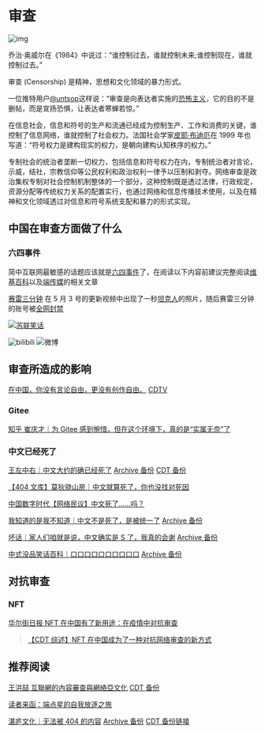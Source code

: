 # 审查

![img](imgs/一开始.jpg)

乔治·奥威尔在《1984》中说过：“谁控制过去，谁就控制未来;谁控制现在，谁就控制过去。”

审查 (Censorship) 是精神，思想和文化领域的暴力形式。

一位推特用户[@untsop](https://twitter.com/untsop/status/1075203376608993280)这样说：“审查是向表达者实施的[恐怖主义](https://zh.wikipedia.org/zh-cn/恐怖主义)，它的目的不是删帖，而是宣扬恐惧，让表达者寒蝉若惊。”

在信息社会，信息和符号的生产和流通已经成为控制生产、工作和消费的关键，谁控制了信息网络，谁就控制了社会权力。法国社会学家[皮耶·布迪厄](https://zh.wikipedia.org/zh-cn/皮耶·布迪厄)在 1999 年也写道：“符号权力是建构现实的权力，是朝向建构认知秩序的权力。”

专制社会的统治者垄断一切权力，包括信息和符号权力在内，专制统治者对言论，示威，结社，宗教信仰等公民权利和政治权利一律予以压制和剥夺。网络审查是政治集权专制对社会控制机制整体的一个部分，这种控制既是透过法律，行政规定，资源分配等传统权力关系的配置实行，也通过网络和信息传播技术使用，以及在精神和文化领域透过对信息和符号系统支配和暴力的形式实现。

## 中国在审查方面做了什么

### 六四事件

简中互联网最敏感的话题应该就是[六四事件](https://zh.wikipedia.org/zh-cn/六四事件)了，在阅读以下内容前建议完整阅读[维基百科](https://zh.wikipedia.org/zh-cn/六四事件)以及[端传媒](https://theinitium.com/tags/30/)的相关文章

[赛雷三分钟](https://zh.wikipedia.org/zh-cn/赛雷_(自媒体)) 在 5 月 3 号的更新视频中出现了一秒[坦克人](https://zh.wikipedia.org/zh-cn/坦克人)的照片，随后赛雷三分钟的账号被[全网封禁](https://chinadigitaltimes.net/chinese/681643.html)

[![苏联笑话](imgs/苏联笑话_赛雷三分钟.webp)](https://chinadigitaltimes.net/chinese/681671.html)

![bilibili](imgs/赛雷被封-bilibili.jpg) ![微博](imgs/赛雷被封-微博.jpg)

## 审查所造成的影响

[在中国，你没有言论自由，更没有创作自由。](https://www.youtube.com/watch?v=FNq_QYFa7s4) [CDTV](https://chinadigitaltimes.net/chinese/680591.html)

### Gitee

[知乎 崔庆才｜为 Gitee 感到惋惜，但在这个环境下，真的是“实属无奈”了](https://chinadigitaltimes.net/chinese/681657.html)

### 中文已经死了

[王左中右｜中文大约的确已经死了](https://mp.weixin.qq.com/s/GZKMemoSIDtKBKOI6orVsQ) [Archive 备份](https://archive.ph/Ga8Lw) [CDT 备份](https://chinadigitaltimes.net/chinese/681744.html)

[【404 文库】莫狄骁山房｜中文就算死了，你也没找对死因](https://chinadigitaltimes.net/chinese/681809.html)

[中国数字时代【网络民议】中文死了……吗？](https://chinadigitaltimes.net/chinese/681800.html)

[我知道的是我不知道｜中文不是死了，是被统一了](https://mp.weixin.qq.com/s/CK0QNwuUTAbtWmUy-37h8A) [Archive 备份](https://archive.ph/UGg6Y)

[坏话｜家人们咱就是说，中文确实是 S 了，我真的会谢](https://mp.weixin.qq.com/s/9Ql0EaDMgjr1NbsBdwsZRg) [Archive 备份](https://archive.ph/IWcra)

[中式没品笑话百科｜口口口口口口口口口口](https://mp.weixin.qq.com/s/Yl5TZ83pFGLZoEKyzv7C6g) [Archive 备份](https://archive.ph/LuuND)

## 对抗审查

### NFT

[华尔街日报 NFT 在中国有了新用途：在疫情中对抗审查](https://cn.wsj.com/articles/nft在中国有了新用途-在疫情中对抗审查-11653306611)

>[【CDT 综述】NFT 在中国成为了一种对抗网络审查的新方式](https://chinadigitaltimes.net/chinese/681884.html)

## 推荐阅读

[王洪喆 互聯網的內容審查與網絡亞文化](https://web.archive.org/web/20140210233543/https://www.cuhk.edu.hk/ics/21c/issue/articles/119_0908064.pdf) [CDT 备份](https://chinadigitaltimes.net/space/王洪喆：从“草泥马”事件看中国互联网的内容审查、网络文本抵抗与网民亚文化)

[读者来函：端点星的自我放逐之旅](https://matters.news/@ngocncat/42146-读者来函-端点星的自我放逐之旅-bafyreihncqhk3lavhdlsd35v6mcaw3umqzpmofs4y6bzn6hazzxk64nyie)

[湛庐文化｜无法被 404 的内容](https://mp.weixin.qq.com/s/R2GOkV6wc_8TVpCNIW_zug) [Archive 备份](https://archive.ph/2aeqc) [CDT 备份链接](https://chinadigitaltimes.net/chinese/680820.html)
